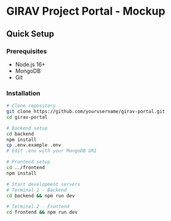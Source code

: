 # GIRAV Project Portal - Mockup

## Quick Setup

### Prerequisites
- Node.js 16+
- MongoDB
- Git

### Installation
```bash
# Clone repository
git clone https://github.com/yourusername/girav-portal.git
cd girav-portal

# Backend setup
cd backend
npm install
cp .env.example .env
# Edit .env with your MongoDB URI

# Frontend setup
cd ../frontend
npm install

# Start development servers
# Terminal 1 - Backend
cd backend && npm run dev

# Terminal 2 - Frontend  
cd frontend && npm run dev
